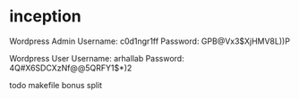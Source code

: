 # inception

Wordpress Admin
	Username: c0d1ngr1ff
	Password: GPB@Vx3$XjHMV8L))P

Wordpress User
	Username: arhallab
	Password: 4Q#X6SDCXzNf@@5QRFY1$*)2

todo
makefile
bonus split